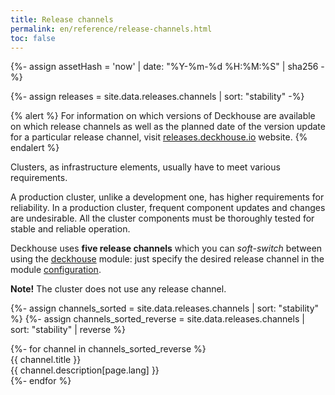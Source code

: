 ```yaml
---
title: Release channels
permalink: en/reference/release-channels.html
toc: false
---
```


{%- assign assetHash = 'now' | date: "%Y-%m-%d %H:%M:%S" | sha256 -%}
<link href='../assets/css/releases.css?v={{ assetHash }}' rel='stylesheet' type='text/css' crossorigin="anonymous" />

{%- assign releases = site.data.releases.channels | sort: "stability" -%}

{% alert %}
For information on which versions of Deckhouse are available on which release channels as well as the planned date of the version update for a particular release channel, visit  <a href="https://releases.deckhouse.io" target="_blank">releases.deckhouse.io</a> website.
{% endalert %}

Clusters, as infrastructure elements, usually have to meet various requirements.

A production cluster, unlike a development one, has higher requirements for reliability. In a production cluster, frequent component updates and changes are undesirable. All the cluster components must be thoroughly tested for stable and reliable operation.

Deckhouse uses **five release channels** which you can *soft-switch* between using the [deckhouse](/modules/deckhouse/) module: just specify the desired release channel in the module [configuration](/modules/deckhouse/configuration.html#parameters-releasechannel).

<div id="releases__stale__block" class="releases__info releases__stale__warning" >
  <strong>Note!</strong> The cluster does not use any release channel.
</div>

{%- assign channels_sorted = site.data.releases.channels | sort: "stability" %}
{%- assign channels_sorted_reverse = site.data.releases.channels | sort: "stability" | reverse  %}

<div class="page__container page_releases" markdown="0">
<div class="releases__menu">
{%- for channel in channels_sorted_reverse %}
    <div class="releases__menu-item releases__menu--channel--{{ channel.name }}">
        <div class="releases__menu-item-header">
            <div class="releases__menu-item-title releases__menu--channel--{{ channel.name }}">
                {{ channel.title }}
            </div>
        </div>
        <div class="releases__menu-item-description">
            {{ channel.description[page.lang] }}
        </div>
    </div>
{%- endfor %}
</div>
</div>
